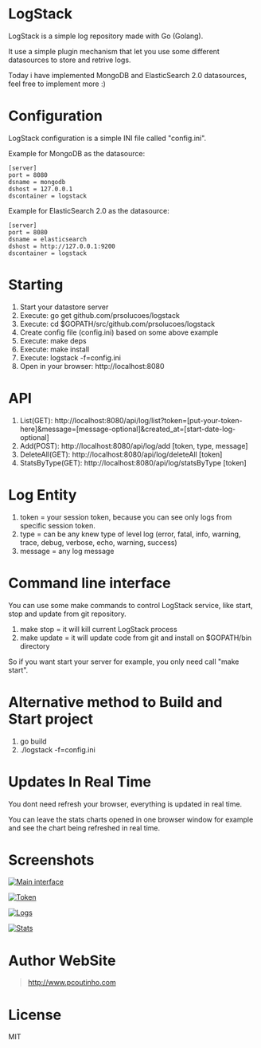# LogStack

LogStack is a simple log repository made with Go (Golang).

It use a simple plugin mechanism that let you use some different datasources to store and retrive logs.

Today i have implemented MongoDB and ElasticSearch 2.0 datasources, feel free to implement more :)

# Configuration

LogStack configuration is a simple INI file called "config.ini".

Example for MongoDB as the datasource:

```
[server]
port = 8080
dsname = mongodb
dshost = 127.0.0.1
dscontainer = logstack
```

Example for ElasticSearch 2.0 as the datasource:

```
[server]
port = 8080
dsname = elasticsearch
dshost = http://127.0.0.1:9200
dscontainer = logstack
```

# Starting

1. Start your datastore server
2. Execute: go get github.com/prsolucoes/logstack  
3. Execute: cd $GOPATH/src/github.com/prsolucoes/logstack  
4. Create config file (config.ini) based on some above example  
5. Execute: make deps  
6. Execute: make install  
7. Execute: logstack -f=config.ini
8. Open in your browser: http://localhost:8080  

# API

1. List(GET): http://localhost:8080/api/log/list?token=[put-your-token-here]&message=[message-optional]&created_at=[start-date-log-optional]
2. Add(POST): http://localhost:8080/api/log/add   [token, type, message]
3. DeleteAll(GET): http://localhost:8080/api/log/deleteAll   [token]
4. StatsByType(GET): http://localhost:8080/api/log/statsByType   [token]

# Log Entity

1. token = your session token, because you can see only logs from specific session token.
2. type = can be any knew type of level log (error, fatal, info, warning, trace, debug, verbose, echo, warning, success)
3. message = any log message

# Command line interface

You can use some make commands to control LogStack service, like start, stop and update from git repository.

1. make stop   = it will kill current LogStack process
2. make update = it will update code from git and install on $GOPATH/bin directory

So if you want start your server for example, you only need call "make start".

# Alternative method to Build and Start project

1. go build
2. ./logstack -f=config.ini

# Updates In Real Time

You dont need refresh your browser, everything is updated in real time. 

You can leave the stats charts opened in one browser window for example and see the chart being refreshed in real time.  

# Screenshots

[![Main interface](https://github.com/prsolucoes/logstack/raw/master/screenshots/logstack1.png)](http://github.com/prsolucoes/logstack)

[![Token](https://github.com/prsolucoes/logstack/raw/master/screenshots/logstack2.png)](http://github.com/prsolucoes/logstack)

[![Logs](https://github.com/prsolucoes/logstack/raw/master/screenshots/logstack3.png)](http://github.com/prsolucoes/logstack)

[![Stats](https://github.com/prsolucoes/logstack/raw/master/screenshots/logstack4.png)](http://github.com/prsolucoes/logstack)

# Author WebSite

> http://www.pcoutinho.com

# License

MIT
